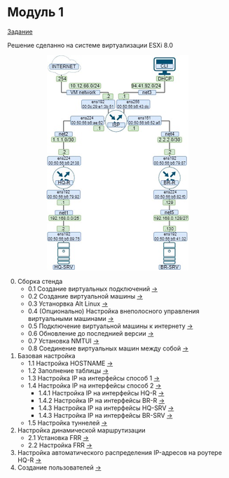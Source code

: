# Модуль 1

[Задание](../../задание/Модуль%201%20-%20Задание%20№1.md)

Решение сделанно на системе виртуализации ESXi 8.0
<p align="center">
  <img src="./%D0%A2%D0%BE%D0%BF%D0%BE%D0%BB%D0%BE%D0%B3%D0%B8%D1%8F.jpg">
</p>

0. Сборка стенда
   - 0.1 Создание виртуальных подключений [->](./createStend/createVirtualConnect/README.md)
   - 0.2 Создание виртуальной машины [->](./createStend/createVirtualMashin/README.md)
   - 0.3 Устанорвка Alt Linux [->](./createStend/installAltLinux/README.md)
   - 0.4 (Опционально) Настройка внеполосного управления виртуальными машинами [->](./createStend/connectToConsole/README.md)
   - 0.5 Подключение виртуальной машины к интернету [->](./createStend/connectVirtualMashinToInternet/README.md)
   - 0.6 Обновление до последнией версии [->](./createStend/updateAltLinux/README.md)
   - 0.7 Установка NMTUI [->](./createStend/instalNMTui/README.md)
   - 0.8 Соединение виртуальных машин между собой [->](./createStend/connectingVirtualMashin/README.md)
1. Базовая настройка
    - 1.1 Настройка HOSTNAME [->](./createIPAddresses/assignHostname/README.md)
    - 1.2 Заполнение таблицы [->](./createIPAddresses/README.md)
    - 1.3 Настройка IP на интерфейсы способ 1 [->](./createIPAddresses/assignIPAddressesNMTui/README.md)
    - 1.4 Настройка IP на интерфейсы способ 2 [->](./createIPAddresses/assignIPAdressesEtcnet/README.md)
      - 1.4.1 Настройка IP на интерфейсы HQ-R [->](./createIPAddresses/assignIPAdressesEtcnet/HQ-R.md)
      - 1.4.2 Настройка IP на интерфейсы BR-R [->](./createIPAddresses/assignIPAdressesEtcnet/BR-R.md)
      - 1.4.3 Настройка IP на интерфейсы HQ-SRV [->](./createIPAddresses/assignIPAdressesEtcnet/HQ-SRV.md)
      - 1.4.3 Настройка IP на интерфейсы BR-SRV [->](./createIPAddresses/assignIPAdressesEtcnet/BR-SRV.md)
    - 1.5 Настройка туннелей [->](./createIPAddresses/createTunnel/README.md)
2. Настройка динамической маршрутизации
    - 2.1 Установка FRR [->](./createDynamicRouting/installFRRtoInternet/README.md)
    - 2.2 Настройка FRR [->](./createDynamicRouting/settingsFRR/README.md)
3. Настройка автоматического распределения IP-адресов на роутере HQ-R [->](./createDHCPServer//README.md)
4. Создание пользователей [->](./createUserName/README.md)